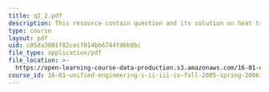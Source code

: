```yaml
---
title: q2_2.pdf
description: This resource contain question and its solution on heat transer.
type: course
layout: pdf
uid: c05da3001f82cecf014bb6744fd6b8bc
file_type: application/pdf
file_location: >-
  https://open-learning-course-data-production.s3.amazonaws.com/16-01-unified-engineering-i-ii-iii-iv-fall-2005-spring-2006/c05da3001f82cecf014bb6744fd6b8bc_q2_2.pdf
course_id: 16-01-unified-engineering-i-ii-iii-iv-fall-2005-spring-2006
---
```

